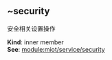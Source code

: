 <a name="module_miot/Service..security"></a>

## ~security
安全相关设置操作

**Kind**: inner member  
**See**: [module:miot/service/security](module:miot/service/security)  

